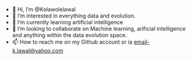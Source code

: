 - 👋 Hi, I’m @Kolawolelawal
- 👀 I’m interested in everything data and evolution.
- 🌱 I’m currently learning artificial intelligence 
- 💞️ I’m looking to collaborate on Machine learning, arificial intelligence and anything within the data evolution space.
- 📫 How to reach me on my Github account or ia email-k.lawal@yahoo.com

<!---
khollah1/khollah1 is a ✨ special ✨ repository because its `README.md` (this file) appears on your GitHub profile.
You can click the Preview link to take a look at your changes.
--->
